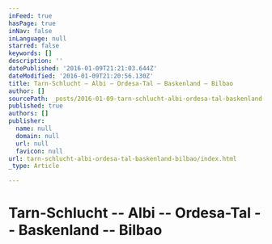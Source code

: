 ```yaml
---
inFeed: true
hasPage: true
inNav: false
inLanguage: null
starred: false
keywords: []
description: ''
datePublished: '2016-01-09T21:21:03.644Z'
dateModified: '2016-01-09T21:20:56.130Z'
title: Tarn-Schlucht – Albi – Ordesa-Tal – Baskenland – Bilbao
author: []
sourcePath: _posts/2016-01-09-tarn-schlucht-albi-ordesa-tal-baskenland-bilbao.md
published: true
authors: []
publisher:
  name: null
  domain: null
  url: null
  favicon: null
url: tarn-schlucht-albi-ordesa-tal-baskenland-bilbao/index.html
_type: Article

---
```

### 

# Tarn-Schlucht -- Albi -- Ordesa-Tal -- Baskenland -- Bilbao